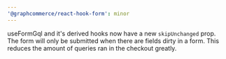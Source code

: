 ```yaml
---
'@graphcommerce/react-hook-form': minor
---
```


useFormGql and it's derived hooks now have a new `skipUnchanged` prop. The form will only be submitted when there are fields dirty in a form. This reduces the amount of queries ran in the checkout greatly.
